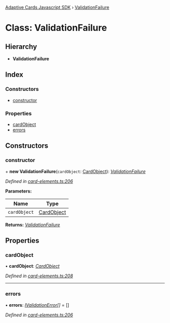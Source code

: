 [Adaptive Cards Javascript SDK](../README.md) › [ValidationFailure](validationfailure.md)

# Class: ValidationFailure

## Hierarchy

* **ValidationFailure**

## Index

### Constructors

* [constructor](validationfailure.md#constructor)

### Properties

* [cardObject](validationfailure.md#cardobject)
* [errors](validationfailure.md#errors)

## Constructors

###  constructor

\+ **new ValidationFailure**(`cardObject`: [CardObject](cardobject.md)): *[ValidationFailure](validationfailure.md)*

*Defined in [card-elements.ts:206](https://github.com/microsoft/AdaptiveCards/blob/a61c5fd56/source/nodejs/adaptivecards/src/card-elements.ts#L206)*

**Parameters:**

Name | Type |
------ | ------ |
`cardObject` | [CardObject](cardobject.md) |

**Returns:** *[ValidationFailure](validationfailure.md)*

## Properties

###  cardObject

• **cardObject**: *[CardObject](cardobject.md)*

*Defined in [card-elements.ts:208](https://github.com/microsoft/AdaptiveCards/blob/a61c5fd56/source/nodejs/adaptivecards/src/card-elements.ts#L208)*

___

###  errors

• **errors**: *[IValidationError](../interfaces/ivalidationerror.md)[]* = []

*Defined in [card-elements.ts:206](https://github.com/microsoft/AdaptiveCards/blob/a61c5fd56/source/nodejs/adaptivecards/src/card-elements.ts#L206)*
